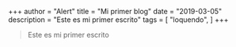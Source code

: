 +++
author = "Alert"
title = "Mi primer blog"
date = "2019-03-05"
description = "Este es mi primer escrito"
tags = [
    "loquendo",
]
+++


> Este es mi primer escrito
